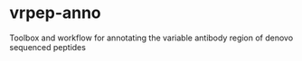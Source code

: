 # vrpep-anno
Toolbox and workflow for annotating the variable antibody region of denovo sequenced peptides
